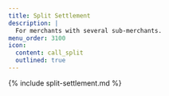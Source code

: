 ```yaml
---
title: Split Settlement
description: |
  For merchants with several sub-merchants.
menu_order: 3100
icon:
  content: call_split
  outlined: true
---
```


{% include split-settlement.md %}
